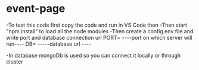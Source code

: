# event-page

-To test this code first copy the code and run in VS Code then 
-Then start "npm install" to load all the node modules
-Then create a config.env file and write port and database connection url
    PORT= ----port on which server will run----
    DB= -----database url ----
    
-In database mongoDb is used so you can connect it locally or through cluster
